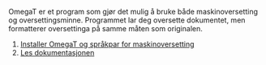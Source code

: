 OmegaT er et program som gjør det mulig å bruke både maskinoversetting
og oversettingsminne. Programmet lar deg oversette dokumentet, men
formatterer oversettinga på samme måten som originalen.

1.  [Installer OmegaT og språkpar for
    maskinoversetting](http://wiki.apertium.org/wiki/Apertium_OmegaT_Native)
2.  [Les dokumentasjonen](http://omegat.org/documentation)
